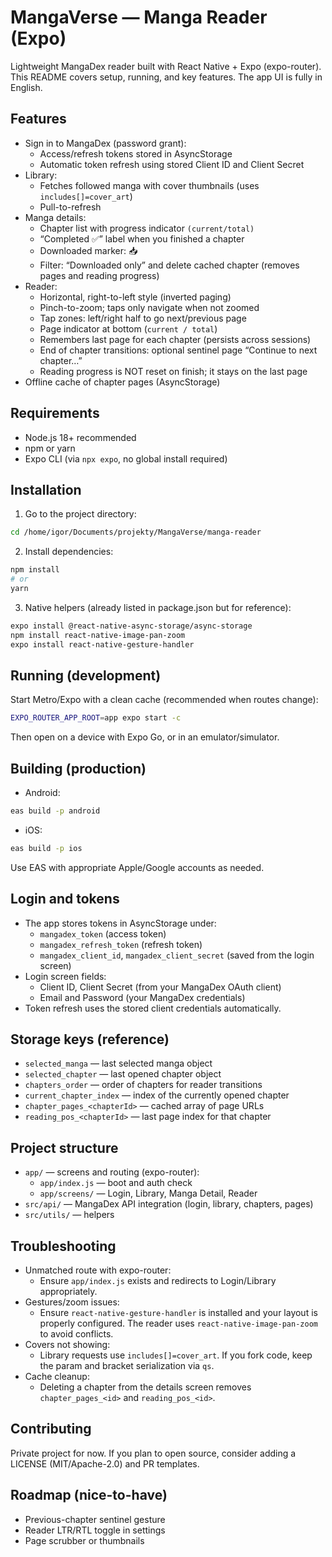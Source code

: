 # MangaVerse — Manga Reader (Expo)

Lightweight MangaDex reader built with React Native + Expo (expo-router). This README covers setup, running, and key features. The app UI is fully in English.

## Features
- Sign in to MangaDex (password grant):
  - Access/refresh tokens stored in AsyncStorage
  - Automatic token refresh using stored Client ID and Client Secret
- Library:
  - Fetches followed manga with cover thumbnails (uses `includes[]=cover_art`)
  - Pull-to-refresh
- Manga details:
  - Chapter list with progress indicator `(current/total)`
  - “Completed ✅” label when you finished a chapter
  - Downloaded marker: 📥
  - Filter: “Downloaded only” and delete cached chapter (removes pages and reading progress)
- Reader:
  - Horizontal, right-to-left style (inverted paging)
  - Pinch-to-zoom; taps only navigate when not zoomed
  - Tap zones: left/right half to go next/previous page
  - Page indicator at bottom (`current / total`)
  - Remembers last page for each chapter (persists across sessions)
  - End of chapter transitions: optional sentinel page “Continue to next chapter…”
  - Reading progress is NOT reset on finish; it stays on the last page
- Offline cache of chapter pages (AsyncStorage)

## Requirements
- Node.js 18+ recommended
- npm or yarn
- Expo CLI (via `npx expo`, no global install required)

## Installation
1) Go to the project directory:
```bash
cd /home/igor/Documents/projekty/MangaVerse/manga-reader
```
2) Install dependencies:
```bash
npm install
# or
yarn
```
3) Native helpers (already listed in package.json but for reference):
```bash
expo install @react-native-async-storage/async-storage
npm install react-native-image-pan-zoom
expo install react-native-gesture-handler
```

## Running (development)
Start Metro/Expo with a clean cache (recommended when routes change):
```bash
EXPO_ROUTER_APP_ROOT=app expo start -c
```
Then open on a device with Expo Go, or in an emulator/simulator.

## Building (production)
- Android:
```bash
eas build -p android
```
- iOS:
```bash
eas build -p ios
```
Use EAS with appropriate Apple/Google accounts as needed.

## Login and tokens
- The app stores tokens in AsyncStorage under:
  - `mangadex_token` (access token)
  - `mangadex_refresh_token` (refresh token)
  - `mangadex_client_id`, `mangadex_client_secret` (saved from the login screen)
- Login screen fields:
  - Client ID, Client Secret (from your MangaDex OAuth client)
  - Email and Password (your MangaDex credentials)
- Token refresh uses the stored client credentials automatically.

## Storage keys (reference)
- `selected_manga` — last selected manga object
- `selected_chapter` — last opened chapter object
- `chapters_order` — order of chapters for reader transitions
- `current_chapter_index` — index of the currently opened chapter
- `chapter_pages_<chapterId>` — cached array of page URLs
- `reading_pos_<chapterId>` — last page index for that chapter

## Project structure
- `app/` — screens and routing (expo-router):
  - `app/index.js` — boot and auth check
  - `app/screens/` — Login, Library, Manga Detail, Reader
- `src/api/` — MangaDex API integration (login, library, chapters, pages)
- `src/utils/` — helpers

## Troubleshooting
- Unmatched route with expo-router:
  - Ensure `app/index.js` exists and redirects to Login/Library appropriately.
- Gestures/zoom issues:
  - Ensure `react-native-gesture-handler` is installed and your layout is properly configured. The reader uses `react-native-image-pan-zoom` to avoid conflicts.
- Covers not showing:
  - Library requests use `includes[]=cover_art`. If you fork code, keep the param and bracket serialization via `qs`.
- Cache cleanup:
  - Deleting a chapter from the details screen removes `chapter_pages_<id>` and `reading_pos_<id>`.

## Contributing
Private project for now. If you plan to open source, consider adding a LICENSE (MIT/Apache-2.0) and PR templates.

## Roadmap (nice-to-have)
- Previous-chapter sentinel gesture
- Reader LTR/RTL toggle in settings
- Page scrubber or thumbnails

